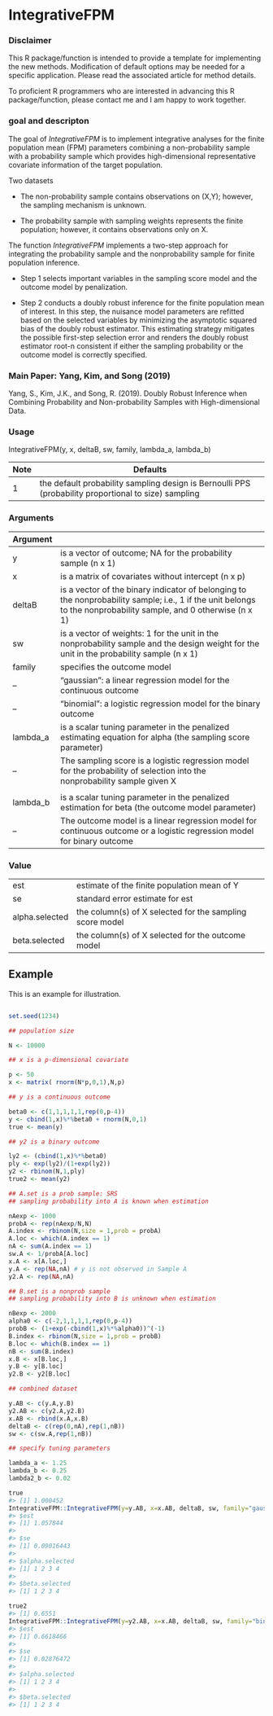 
<!-- README.md is generated from README.Rmd. Please edit that file -->

# IntegrativeFPM

### Disclaimer
This R package/function is intended to provide a template for implementing the new methods. Modification of default options may be needed for a specific application. Please read the associated article for method details.  

To proficient R programmers who are interested in advancing this R package/function, please contact me and I am happy to work together. 

### goal and descripton 
The goal of *IntegrativeFPM* is to implement integrative analyses for
the finite population mean (FPM) parameters combining a non-probability
sample with a probability sample which provides high-dimensional
representative covariate information of the target population.

Two datasets

  - The non-probability sample contains observations on (X,Y); however,
    the sampling mechanism is unknown.

  - The probability sample with sampling weights represents the finite
    population; however, it contains observations only on X.

The function *IntegrativeFPM* implements a two-step approach for
integrating the probability sample and the nonprobability sample for
finite population inference.

  - Step 1 selects important variables in the sampling score model and
    the outcome model by penalization.

  - Step 2 conducts a doubly robust inference for the finite population
    mean of interest. In this step, the nuisance model parameters are
    refitted based on the selected variables by minimizing the
    asymptotic squared bias of the doubly robust estimator. This
    estimating strategy mitigates the possible first-step selection
    error and renders the doubly robust estimator root-n consistent if
    either the sampling probability or the outcome model is correctly
    specified.
    

### Main Paper: Yang, Kim, and Song (2019)

Yang, S., Kim, J.K., and Song, R. (2019). Doubly Robust Inference when
Combining Probability and Non-probability Samples with High-dimensional
Data.

### Usage

IntegrativeFPM(y, x, deltaB, sw, family, lambda\_a,  lambda\_b)

|Note   |   Defaults                                                                                                                                                               |
| --------- | ---------------------------------------------------------------------------------------------------------------------------------------------------------------- |
|1| the default probability sampling design is Bernoulli PPS (probability proportional to size) sampling 

### Arguments

| Argument  |                                                                                                                                                                  |
| --------- | ---------------------------------------------------------------------------------------------------------------------------------------------------------------- |
| y         | is a vector of outcome; NA for the probability sample (n x 1)                                                                                                    |
| x         | is a matrix of covariates without intercept (n x p)                                                                                                              |
| deltaB    | is a vector of the binary indicator of belonging to the nonprobability sample; i.e., 1 if the unit belongs to the nonprobability sample, and 0 otherwise (n x 1) |
| sw        | is a vector of weights: 1 for the unit in the nonprobability sample and the design weight for the unit in the probability sample (n x 1)                         |
| family    | specifies the outcome model                                                                                                                                      |
| –         | “gaussian”: a linear regression model for the continuous outcome                                                                                                 |
| –         | “binomial”: a logistic regression model for the binary outcome                                                                                                   |
| lambda\_a | is a scalar tuning parameter in the penalized estimating equation for alpha (the sampling score parameter)                                                       |
| –         | The sampling score is a logistic regression model for the probability of selection into the nonprobability sample given X 
|                                                                                              |
| lambda\_b | is a scalar tuning parameter in the penalized estimation for beta (the outcome model parameter)                                                                  |
| –         | The outcome model is a linear regression model for continuous outcome or a logistic regression model for binary outcome                               


### Value

|                |                                                          |
| -------------- | -------------------------------------------------------- |
| est            | estimate of the finite population mean of Y              |
| se             | standard error estimate for est                          |
| alpha.selected | the column(s) of X selected for the sampling score model |
| beta.selected  | the column(s) of X selected for the outcome model        |

## Example

This is an example for illustration.

``` r

set.seed(1234)

## population size

N <- 10000

## x is a p-dimensional covariate

p <- 50
x <- matrix( rnorm(N*p,0,1),N,p)

## y is a continuous outcome 

beta0 <- c(1,1,1,1,1,rep(0,p-4))
y <- cbind(1,x)%*%beta0 + rnorm(N,0,1)
true <- mean(y)

## y2 is a binary outcome

ly2 <- (cbind(1,x)%*%beta0)
ply <- exp(ly2)/(1+exp(ly2))
y2 <- rbinom(N,1,ply)
true2 <- mean(y2)

## A.set is a prob sample: SRS
## sampling probability into A is known when estimation

nAexp <- 1000
probA <- rep(nAexp/N,N)
A.index <- rbinom(N,size = 1,prob = probA)
A.loc <- which(A.index == 1)
nA <- sum(A.index == 1)
sw.A <- 1/probA[A.loc]
x.A <- x[A.loc,]
y.A <- rep(NA,nA) # y is not observed in Sample A
y2.A <- rep(NA,nA)

## B.set is a nonprob sample
## sampling probability into B is unknown when estimation

nBexp <- 2000
alpha0 <- c(-2,1,1,1,1,rep(0,p-4))
probB <- (1+exp(-cbind(1,x)%*%alpha0))^(-1) 
B.index <- rbinom(N,size = 1,prob = probB)
B.loc <- which(B.index == 1)
nB <- sum(B.index)
x.B <- x[B.loc,]
y.B <- y[B.loc]
y2.B <- y2[B.loc]

## combined dataset

y.AB <- c(y.A,y.B)
y2.AB <- c(y2.A,y2.B)
x.AB <- rbind(x.A,x.B)
deltaB <- c(rep(0,nA),rep(1,nB))
sw <- c(sw.A,rep(1,nB))

## specify tuning parameters

lambda_a <- 1.25
lambda_b <- 0.25
lambda2_b <- 0.02

true
#> [1] 1.000452
IntegrativeFPM::IntegrativeFPM(y=y.AB, x=x.AB, deltaB, sw, family="gaussian",lambda_a, lambda_b)
#> $est
#> [1] 1.057844
#> 
#> $se
#> [1] 0.09016443
#> 
#> $alpha.selected
#> [1] 1 2 3 4
#> 
#> $beta.selected
#> [1] 1 2 3 4

true2
#> [1] 0.6551
IntegrativeFPM::IntegrativeFPM(y=y2.AB, x=x.AB, deltaB, sw, family="binomial",lambda_a, lambda2_b)
#> $est
#> [1] 0.6618466
#> 
#> $se
#> [1] 0.02876472
#> 
#> $alpha.selected
#> [1] 1 2 3 4
#> 
#> $beta.selected
#> [1] 1 2 3 4
```
